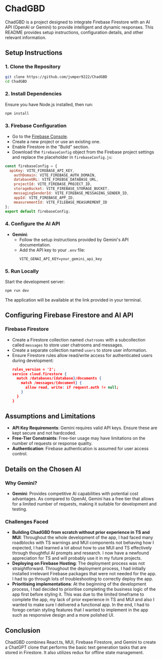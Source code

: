 # ChadGBD

ChadGBD is a project designed to integrate Firebase Firestore with an AI API (OpenAI or Gemini) to provide intelligent and dynamic responses. This README provides setup instructions, configuration details, and other relevant information.

## Setup Instructions

### 1. Clone the Repository
```bash
git clone https://github.com/jumper9222/ChadGBD
cd ChadGBD
```

### 2. Install Dependencies
Ensure you have Node.js installed, then run:
```bash
npm install
```

### 3. Firebase Configuration
- Go to the [Firebase Console](https://console.firebase.google.com/).
- Create a new project or use an existing one.
- Enable Firestore in the "Build" section.
- Download the `firebaseConfig` object from the Firebase project settings and replace the placeholder in `firebaseConfig.js`:
```javascript
const firebaseConfig = {
  apiKey: VITE_FIREBASE_API_KEY,
    authDomain: VITE_FIREBASE_AUTH_DOMAIN,
    databaseURL: VITE_FIREBSE_DATABASE_URL,
    projectId: VITE_FIREBASE_PROJECT_ID,
    storageBucket: VITE_FIREBASE_STORAGE_BUCKET,
    messagingSenderId: VITE_FIREBASE_MESSAGING_SENDER_ID,
    appId: VITE_FIREBASE_APP_ID,
    measurementId: VITE_FILEBASE_MEASUREMENT_ID
};
export default firebaseConfig;
```

### 4. Configure the AI API
- **Gemini**:
  - Follow the setup instructions provided by Gemini's API documentation.
  - Add the API key to your `.env` file:
    ```env
    VITE_GENAI_API_KEY=your_gemini_api_key
    ```

### 5. Run Locally
Start the development server:
```bash
npm run dev
```
The application will be available at the link provided in your terminal.

## Configuring Firebase Firestore and AI API

### Firebase Firestore
- Create a Firestore collection named `chatrooms` with a subcollection called `messages` to store user chatrooms and messages.
- Create a separate collection named `users` to store user information.
- Ensure Firestore rules allow read/write access for authenticated users during development:
  ```json
  rules_version = '2';
  service cloud.firestore {
    match /databases/{database}/documents {
      match /messages/{document} {
        allow read, write: if request.auth != null;
      }
    }
  }
  ```

## Assumptions and Limitations
- **API Key Requirements**: Gemini requires valid API keys. Ensure these are kept secure and not hardcoded.
- **Free-Tier Constraints**: Free-tier usage may have limitations on the number of requests or response quality.
- **Authentication**: Firebase authentication is assumed for user access control.

## Details on the Chosen AI

### Why Gemini?
- **Gemini**: Provides competitive AI capabilities with potential cost advantages. As compared to OpenAI, Gemini has a free tier that allows for a limited number of requests, making it suitable for development and testing.

### Challenges Faced
- **Building ChadGBD from scratch without prior experience in TS and MUI**: Throughout the whole development of the app, I had faced many roadblocks with TS warnings and MUI components not behaving how I expected, I had learned a lot about how to use MUI and TS effectively through thoughtful AI prompts and research. I now have a newfound appreciation for TS and will probably use it in my future projects.
- **Deploying on Firebase Hosting**: The deployment process was not straightforward. Throughout the deployment process, I had initially installed irrelevant Firebase packages that were not needed for the app. I had to go through lots of troubleshooting to correctly deploy the app. 
- **Prioritising implementations**: At the beginning of the development process, I had decided to prioritise completing the business logic of the app first before styling it. This was due to the limited timeframe to complete the app, my lack of prior experience in TS and MUI and also I wanted to make sure I delivered a functional app. In the end, I had to forego certain styling features that I wanted to implement in the app such as responsive design and a more polished UI.

## Conclusion
ChadGBD combines React.ts, MUI, Firebase Firestore, and Gemini to create a ChatGPT clone that performs the basic text generation tasks that are stored in Firestore. It also utilizes redux for offline state management. 
